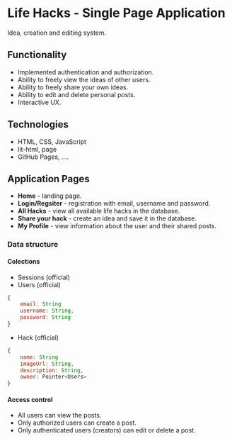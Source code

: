 # Life Hacks - Single Page Application
Idea, creation and editing system.

## Functionality
* Implemented authentication and authorization.
* Ability to freely view the ideas of other users.
* Ability to freely share your own ideas.
* Ability to edit and delete personal posts.
* Interactive UX.

## Technologies
* HTML, CSS, JavaScript
* lit-html, page
* GitHub Pages, ....

## Application Pages
* **Home** - landing page.
* **Login/Regsiter** - registration with email, username and password.
* **All Hacks** - view all available life hacks in the database.
* **Share your hack** - create an idea and save it in the database.
* **My Profile** - view information about the user and their shared posts.

### Data structure
#### Colections
* Sessions (official)
* Users (official)
```javascript
{   
    email: String
    username: String,
    password: String
}
```
* Hack (official)
```javascript
{   
    name: String
    imageUrl: String,
    description: String,
    owner: Pointer<Users>
}
```

#### Access control
* All users can view the posts.
* Only authorized users can create a post.
* Only authenticated users (creators) can edit or delete a post.
